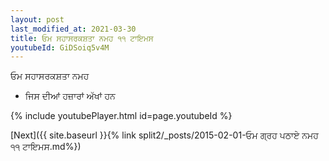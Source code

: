 ```yaml
---
layout: post
last_modified_at: 2021-03-30
title: ਓਮ ਸਹਾਸਰਕਸ਼ਤਾ ਨਮਹ ੧੧ ਟਾਇਮਸ
youtubeId: GiDSoiq5v4M
---
```

 
 
 ਓਮ ਸਹਾਸਰਕਸ਼ਤਾ ਨਮਹ  
 
 -  ਜਿਸ ਦੀਆਂ ਹਜ਼ਾਰਾਂ ਅੱਖਾਂ ਹਨ 
 
  
 
  
 
 
 
 
 
 


{% include youtubePlayer.html id=page.youtubeId %}
 
[Next]({{ site.baseurl }}{% link  split2/_posts/2015-02-01-ਓਮ ਗ੍ਰਹ ਪਠਾਏ ਨਮਹ ੧੧ ਟਾਇਮਸ.md%})
 
